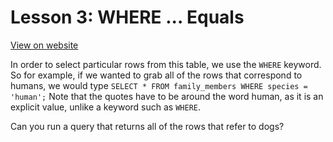 # Lesson 3: WHERE ... Equals

[View on website](https://www.sql-easy.com/where_equals)

In order to select particular rows from this table, we use the `WHERE` keyword. So for example, if we wanted to grab all of the rows that correspond to humans, we would type
`SELECT * FROM family_members WHERE species = 'human';`
Note that the quotes have to be around the word human, as it is an explicit value, unlike a keyword such as `WHERE`.

Can you run a query that returns all of the rows that refer to dogs?